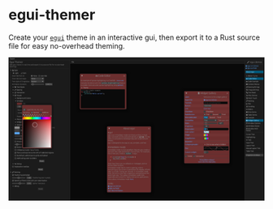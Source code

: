 # egui-themer

Create your [`egui`](https://github.com/emilk/egui) theme in an interactive gui, then export it to a Rust source file for easy no-overhead theming.

![screenshot](./screenshot.png)
